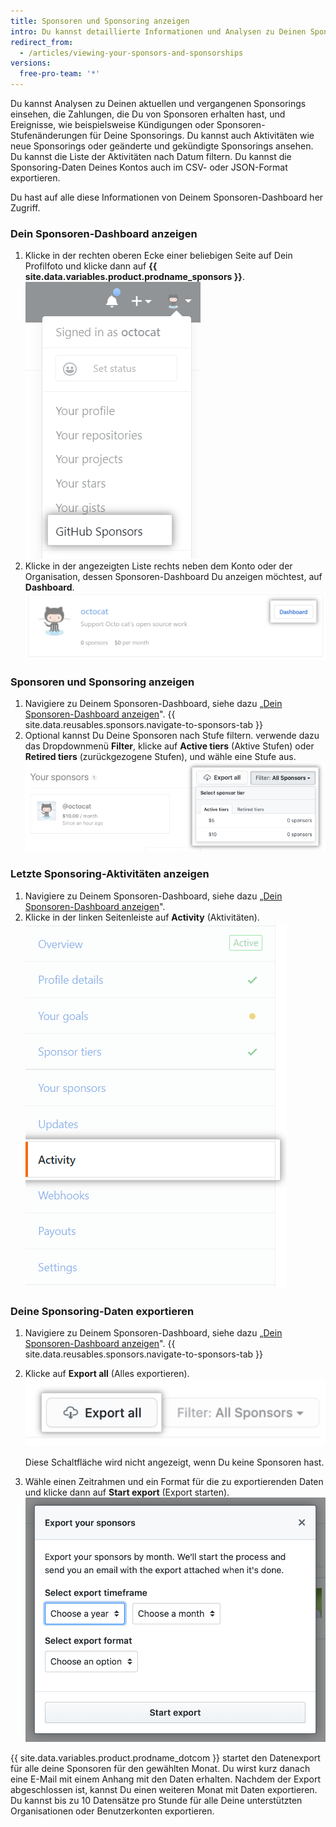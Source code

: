 ```yaml
---
title: Sponsoren und Sponsoring anzeigen
intro: Du kannst detaillierte Informationen und Analysen zu Deinen Sponsoren und Deinem Sponsoring einsehen und exportieren.
redirect_from:
  - /articles/viewing-your-sponsors-and-sponsorships
versions:
  free-pro-team: '*'
---
```


Du kannst Analysen zu Deinen aktuellen und vergangenen Sponsorings einsehen, die Zahlungen, die Du von Sponsoren erhalten hast, und Ereignisse, wie beispielsweise Kündigungen oder Sponsoren-Stufenänderungen für Deine Sponsorings. Du kannst auch Aktivitäten wie neue Sponsorings oder geänderte und gekündigte Sponsorings ansehen. Du kannst die Liste der Aktivitäten nach Datum filtern. Du kannst die Sponsoring-Daten Deines Kontos auch im CSV- oder JSON-Format exportieren.

Du hast auf alle diese Informationen von Deinem Sponsoren-Dashboard her Zugriff.

### Dein Sponsoren-Dashboard anzeigen

1. Klicke in der rechten oberen Ecke einer beliebigen Seite auf Dein Profilfoto und klicke dann auf **{{ site.data.variables.product.prodname_sponsors }}**. ![Schaltfläche {{ site.data.variables.product.prodname_sponsors }}](/assets/images/help/sponsors/access-github-sponsors-dashboard.png)
2. Klicke in der angezeigten Liste rechts neben dem Konto oder der Organisation, dessen Sponsoren-Dashboard Du anzeigen möchtest, auf **Dashboard**. ![Schaltfläche „Developer sponsors dashboard" (Dashboard Entwickler-Sponsoren)](/assets/images/help/sponsors/dev-sponsors-dashboard-button.png)

### Sponsoren und Sponsoring anzeigen

1. Navigiere zu Deinem Sponsoren-Dashboard, siehe dazu „[Dein Sponsoren-Dashboard anzeigen](#viewing-your-sponsors-dashboard)".
{{ site.data.reusables.sponsors.navigate-to-sponsors-tab }}
1. Optional kannst Du Deine Sponsoren nach Stufe filtern. verwende dazu das Dropdownmenü **Filter**, klicke auf **Active tiers** (Aktive Stufen) oder **Retired tiers** (zurückgezogene Stufen), und wähle eine Stufe aus. ![Dropdownmenü zum Filtern nach Stufe](/assets/images/help/sponsors/filter-drop-down.png)

### Letzte Sponsoring-Aktivitäten anzeigen

1. Navigiere zu Deinem Sponsoren-Dashboard, siehe dazu „[Dein Sponsoren-Dashboard anzeigen](#viewing-your-sponsors-dashboard)".
1. Klicke in der linken Seitenleiste auf **Activity** (Aktivitäten). ![Registerkarte „Activity" (Aktivitäten)](/assets/images/help/sponsors/activity-tab.png)

### Deine Sponsoring-Daten exportieren

1. Navigiere zu Deinem Sponsoren-Dashboard, siehe dazu „[Dein Sponsoren-Dashboard anzeigen](#viewing-your-sponsors-dashboard)".
{{ site.data.reusables.sponsors.navigate-to-sponsors-tab }}
1. Klicke auf **Export all** (Alles exportieren). ![Schaltfläche „Export all" (Alles exportieren)](/assets/images/help/sponsors/export-all.png)

   Diese Schaltfläche wird nicht angezeigt, wenn Du keine Sponsoren hast.

1. Wähle einen Zeitrahmen und ein Format für die zu exportierenden Daten und klicke dann auf **Start export** (Export starten). ![Optionen für den Datenexport](/assets/images/help/sponsors/export-your-sponsors.png)

  {{ site.data.variables.product.prodname_dotcom }} startet den Datenexport für alle deine Sponsoren für den gewählten Monat. Du wirst kurz danach eine E-Mail mit einem Anhang mit den Daten erhalten. Nachdem der Export abgeschlossen ist, kannst Du einen weiteren Monat mit Daten exportieren. Du kannst bis zu 10 Datensätze pro Stunde für alle Deine unterstützten Organisationen oder Benutzerkonten exportieren.
